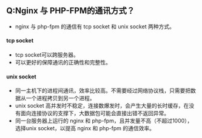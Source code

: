 ## Q:Nginx 与 PHP-FPM的通讯方式？

- nginx 与 php-fpm 的通信有 tcp socket 和 unix socket 两种方式。

#### tcp socket

- tcp socket可以跨服务器。
- 可以更好的保障通讯的正确性和完整性。

#### unix socket

- 同一主机下的进程间通讯，效率比较高。不需要经过网络协议栈，只需要把数据从一个进程拷贝到另一个进程。
- unix socket 高并发时不稳定，连接数爆发时，会产生大量的长时缓存，在没有面向连接协议的支撑下，大数据包可能会直接出错不返回异常。
- 同一台服务器上运行的 nginx 和 php-fpm，且并发量不高（不超过1000），选择unix socket，以提高 nginx 和 php-fpm 的通信效率。

